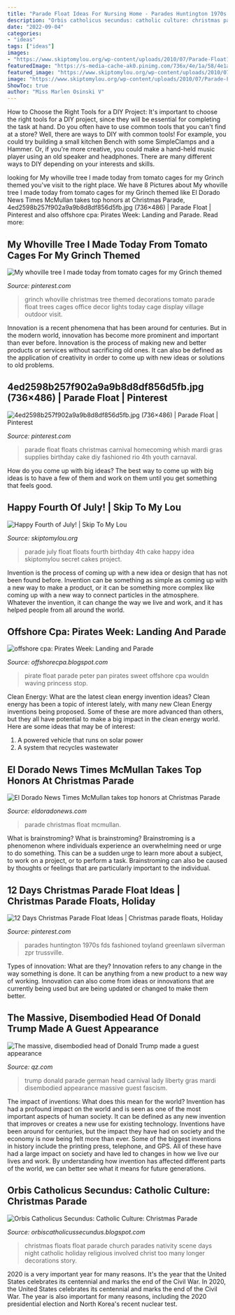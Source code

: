 ```yaml
---
title: "Parade Float Ideas For Nursing Home - Parades Huntington 1970s Fds Fashioned Toyland Greenlawn Silverman Zpr Trussville"
description: "Orbis catholicus secundus: catholic culture: christmas parade"
date: "2022-09-04"
categories:
- "ideas"
tags: ["ideas"]
images:
- "https://www.skiptomylou.org/wp-content/uploads/2010/07/Parade-Float1-1.jpg"
featuredImage: "https://s-media-cache-ak0.pinimg.com/736x/4e/1a/58/4e1a58f454f88f9a143a01bcfb84f205.jpg"
featured_image: "https://www.skiptomylou.org/wp-content/uploads/2010/07/Parade-Float1-1.jpg"
image: "https://www.skiptomylou.org/wp-content/uploads/2010/07/Parade-Float1-1.jpg"
ShowToc: true
author: "Miss Marlen Osinski V"
---
```



How to Choose the Right Tools for a DIY Project: It's important to choose the right tools for a DIY project, since they will be essential for completing the task at hand.
Do you often have to use common tools that you can't find at a store? Well, there are ways to DIY with common tools! For example, you could try building a small kitchen Bench with some SimpleClamps and a Hammer. Or, if you're more creative, you could make a hand-held music player using an old speaker and headphones. There are many different ways to DIY depending on your interests and skills.

	

		
looking for My whoville tree I made today from tomato cages for my Grinch themed you've visit to the right place. We have 8 Pictures about My whoville tree I made today from tomato cages for my Grinch themed like El Dorado News Times McMullan takes top honors at Christmas Parade, 4ed2598b257f902a9a9b8d8df856d5fb.jpg (736×486) | Parade Float | Pinterest and also offshore cpa: Pirates Week: Landing and Parade. Read more:
		
    
## My Whoville Tree I Made Today From Tomato Cages For My Grinch Themed

<img loading=lazy src="https://i.pinimg.com/736x/f3/85/c3/f385c3d185d22ca736c837e94632e1e7--baby-grinch-grinch-party.jpg" onerror="this.onerror=null;this.src='https://tse1.mm.bing.net/th?id=OIP.FGhCd_YjlUUdAEtbZk2lLAHaJ3&amp;pid=15.1';" alt="My whoville tree I made today from tomato cages for my Grinch themed">

_Source: pinterest.com_

>grinch whoville christmas tree themed decorations tomato parade float trees cages office decor lights today cage display village outdoor visit. 

	

Innovation is a recent phenomena that has been around for centuries. But in the modern world, innovation has become more prominent and important than ever before. Innovation is the process of making new and better products or services without sacrificing old ones. It can also be defined as the application of creativity in order to come up with new ideas or solutions to old problems.

    
## 4ed2598b257f902a9a9b8d8df856d5fb.jpg (736×486) | Parade Float | Pinterest

<img loading=lazy src="https://s-media-cache-ak0.pinimg.com/736x/4e/1a/58/4e1a58f454f88f9a143a01bcfb84f205.jpg" onerror="this.onerror=null;this.src='https://tse2.mm.bing.net/th?id=OIP.x7w2yxp6dyoV0qpBSX8fOwHaE4&amp;pid=15.1';" alt="4ed2598b257f902a9a9b8d8df856d5fb.jpg (736×486) | Parade Float | Pinterest">

_Source: pinterest.com_

>parade float floats christmas carnival homecoming whish mardi gras supplies birthday cake diy fashioned rio 4th youth carnaval. 

	

How do you come up with big ideas?
The best way to come up with big ideas is to have a few of them and work on them until you get something that feels good.

    
## Happy Fourth Of July! | Skip To My Lou

<img loading=lazy src="https://www.skiptomylou.org/wp-content/uploads/2010/07/Parade-Float1-1.jpg" onerror="this.onerror=null;this.src='https://tse4.mm.bing.net/th?id=OIP.CFLcageYTgCUIuK-isTrPAAAAA&amp;pid=15.1';" alt="Happy Fourth of July! | Skip To My Lou">

_Source: skiptomylou.org_

>parade july float floats fourth birthday 4th cake happy idea skiptomylou secret cakes project. 

	

Invention is the process of coming up with a new idea or design that has not been found before. Invention can be something as simple as coming up with a new way to make a product, or it can be something more complex like coming up with a new way to connect particles in the atmosphere. Whatever the invention, it can change the way we live and work, and it has helped people from all around the world.

    
## Offshore Cpa: Pirates Week: Landing And Parade

<img loading=lazy src="http://4.bp.blogspot.com/_onPNWalETro/TN_lgmX04NI/AAAAAAAAVTU/tonJtHGsy3E/s1600/IMG_1436.JPG" onerror="this.onerror=null;this.src='https://tse1.mm.bing.net/th?id=OIP.kjYCina9pTwfdMTn_4hUKQHaE8&amp;pid=15.1';" alt="offshore cpa: Pirates Week: Landing and Parade">

_Source: offshorecpa.blogspot.com_

>pirate float parade peter pan pirates sweet offshore cpa wouldn waving princess stop. 

	

Clean Energy: What are the latest clean energy invention ideas?
Clean energy has been a topic of interest lately, with many new Clean Energy inventions being proposed. Some of these are more advanced than others, but they all have potential to make a big impact in the clean energy world. Here are some ideas that may be of interest: 
1. A powered vehicle that runs on solar power 
2. A system that recycles wastewater 

    
## El Dorado News Times McMullan Takes Top Honors At Christmas Parade

<img loading=lazy src="http://media.arkansasonline.com/img/photos/2015/12/08/mcmullan-float.jpeg" onerror="this.onerror=null;this.src='https://tse2.mm.bing.net/th?id=OIP.VP4hDF2lC9gJOhkHx_y64wHaEa&amp;pid=15.1';" alt="El Dorado News Times McMullan takes top honors at Christmas Parade">

_Source: eldoradonews.com_

>parade christmas float mcmullan. 

	

What is brainstroming?
What is brainstroming? Brainstroming is a phenomenon where individuals experience an overwhelming need or urge to do something. This can be a sudden urge to learn more about a subject, to work on a project, or to perform a task. Brainstroming can also be caused by thoughts or feelings that are particularly important to the individual.

    
## 12 Days Christmas Parade Float Ideas | Christmas Parade Floats, Holiday

<img loading=lazy src="https://i.pinimg.com/736x/7f/9d/ae/7f9daebc21319643ebc44f816c4c0ba3.jpg" onerror="this.onerror=null;this.src='https://tse1.mm.bing.net/th?id=OIP.TB59-tDtu4Cb4sqd-E4b6gHaE6&amp;pid=15.1';" alt="12 Days Christmas Parade Float Ideas | Christmas parade floats, Holiday">

_Source: pinterest.com_

>parades huntington 1970s fds fashioned toyland greenlawn silverman zpr trussville. 

	

Types of innovation: What are they?
Innovation refers to any change in the way something is done. It can be anything from a new product to a new way of working. Innovation can also come from ideas or innovations that are currently being used but are being updated or changed to make them better.

    
## The Massive, Disembodied Head Of Donald Trump Made A Guest Appearance

<img loading=lazy src="https://cms.qz.com/wp-content/uploads/2016/02/donald-trump-fascism.jpg?quality=75&amp;strip=all&amp;w=1400" onerror="this.onerror=null;this.src='https://tse4.mm.bing.net/th?id=OIP.cby2MbDBqOjQpML9jnoMzgHaEK&amp;pid=15.1';" alt="The massive, disembodied head of Donald Trump made a guest appearance">

_Source: qz.com_

>trump donald parade german head carnival lady liberty gras mardi disembodied appearance massive guest fascism. 

	

The impact of inventions: What does this mean for the world?
Invention has had a profound impact on the world and is seen as one of the most important aspects of human society. It can be defined as any new invention that improves or creates a new use for existing technology. Inventions have been around for centuries, but the impact they have had on society and the economy is now being felt more than ever. Some of the biggest inventions in history include the printing press, telephone, and GPS. All of these have had a large impact on society and have led to changes in how we live our lives and work. By understanding how invention has affected different parts of the world, we can better see what it means for future generations.

    
## Orbis Catholicus Secundus: Catholic Culture: Christmas Parade

<img loading=lazy src="https://1.bp.blogspot.com/-Hrh3-umRiiA/Tvn4JKypvgI/AAAAAAAAU0k/2N0_D_xMk-o/s1600/ottawa%2Bparade%2Bi.JPG" onerror="this.onerror=null;this.src='https://tse1.mm.bing.net/th?id=OIP.D2QputBZ5lutxIjfaZ_XyAHaE6&amp;pid=15.1';" alt="Orbis Catholicus Secundus: Catholic Culture: Christmas Parade">

_Source: orbiscatholicussecundus.blogspot.com_

>christmas floats float parade church parades nativity scene days night catholic holiday religious involved christ too many longer decorations story. 

	

2020 is a very important year for many reasons. It's the year that the United States celebrates its centennial and marks the end of the Civil War.
In 2020, the United States celebrates its centennial and marks the end of the Civil War. The year is also important for many reasons, including the 2020 presidential election and North Korea's recent nuclear test.


